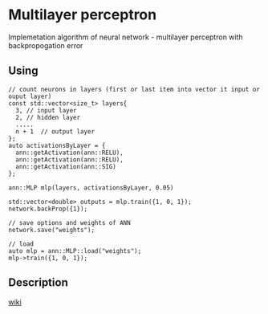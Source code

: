 # Multilayer perceptron

Implemetation algorithm of neural network - multilayer perceptron with backpropogation error

## Using

```
// count neurons in layers (first or last item into vector it input or ouput layer)
const std::vector<size_t> layers{
  3, // input layer
  2, // hidden layer
  .....
  n + 1  // output layer
};
auto activationsByLayer = {
  ann::getActivation(ann::RELU),
  ann::getActivation(ann::RELU),
  ann::getActivation(ann::SIG)
};

ann::MLP mlp(layers, activationsByLayer, 0.05)

std::vector<double> outputs = mlp.train({1, 0, 1});
network.backProp({1});

// save options and weights of ANN
network.save("weights");

// load
auto mlp = ann::MLP::load("weights");
mlp->train({1, 0, 1});
```

## Description
[wiki](https://en.wikipedia.org/wiki/Multilayer_perceptron)
